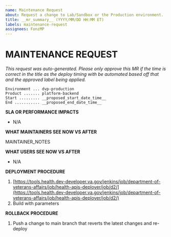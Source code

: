 ```yaml
---
name: Maintenance Request
about: Request a change to Lab/Sandbox or the Production environment.
title: __mr_summary__ (YYYY/MM/DD HH:MM ET)
labels: maintenance-request
assignees: FonzMP
---
```


# MAINTENANCE REQUEST

_This request was auto-generated. Please only approve this MR if the time is correct in the title as the deploy timing with be automated based off that and the approved label being applied._

```
Environment ... dvp-production
Product ....... platform-backend
Start ......... __proposed_start_date_time__
End ........... __proposed_end_date_time__
```

**SLA OR PERFORMANCE IMPACTS**

<!-- Is this change expected to temporarily cause product outages or impact its performance? Enter "N/A" if not applicable. -->

- N/A

**WHAT MAINTAINERS SEE NOW VS AFTER**

<!-- Describe the initial state vs the final state of the product after the updates. For an application, this could be current version vs future version. -->

MAINTAINER_NOTES

**WHAT USERS SEE NOW VS AFTER**

<!-- Describe how this maintenance will impact end-users of the product. -->

- N/A

**DEPLOYMENT PROCEDURE**

<!-- List the deployment steps you will follow in this MR. -->

1. [https://tools.health.dev-developer.va.gov/jenkins/job/department-of-veterans-affairs/job/health-apis-deployer/job/d2/](https://tools.health.dev-developer.va.gov/jenkins/job/department-of-veterans-affairs/job/health-apis-deployer/job/d2/)
2. Build with parameters

**ROLLBACK PROCEDURE**

<!-- List the rollback steps you will follow in this MR. -->

1. Push a change to main branch that reverts the latest changes and re-deploy